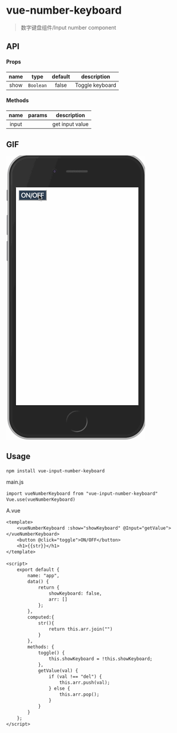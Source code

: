 # vue-number-keyboard
> 数字键盘组件/Input number component


## API
#### Props
| name          |     type      |           default         |       description      |
|:-------------:|:-------------:|:-------------------------:|   :-----------------:  |
| show          | `Boolean`     |             false         |      Toggle keyboard   |

#### Methods
| name              |  params                                       | description  |
| :-------------:   |:----------------------------------------:     |:-------------:|
| input             |                                               |get input value |

## GIF
![Alt text](./src/assets/2.gif)

## Usage

``` 
npm install vue-input-number-keyboard
```

main.js

```
import vueNumberKeyboard from "vue-input-number-keyboard"
Vue.use(vueNumberKeyboard)
```
A.vue

```
<template>
    <vueNumberKeyboard :show="showKeyboard" @Input="getValue"></vueNumberKeyboard>
    <button @click="toggle">ON/OFF</button>
    <h1>{{str}}</h1>
</template>

<script>
    export default {
        name: "app",
        data() {
            return {
                showKeyboard: false,
                arr: []
            };
        },
        computed:{
            str(){
                return this.arr.join("")
            }
        },
        methods: {
            toggle() {
                this.showKeyboard = !this.showKeyboard;
            },
            getValue(val) {
                if (val !== "del") {
                    this.arr.push(val);
                } else {
                    this.arr.pop();
                }
            }
        }
    };
</script>
```

